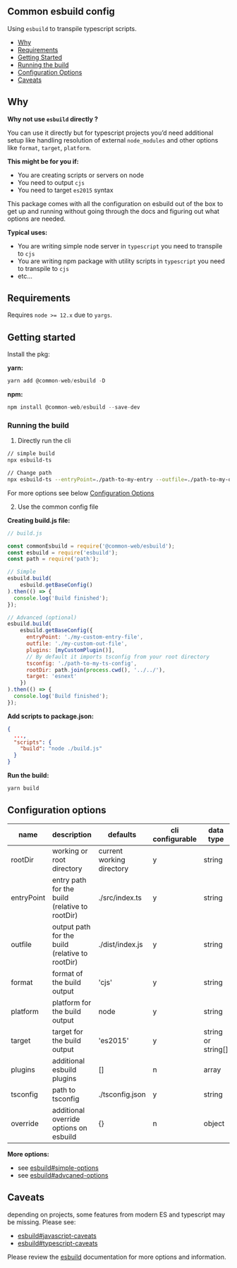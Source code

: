 ## Common esbuild config 

Using `esbuild` to transpile typescript scripts.

- [Why](#why)
- [Requirements](#requirements)
- [Getting Started](#getting-started)
- [Running the build](#running-the-build)
- [Configuration Options](#configuration-options)
- [Caveats](#caveats)

## Why

**Why not use `esbuild` directly ?**

You can use it directly but for typescript projects you’d need additional setup like
handling resolution of external `node_modules` and other options like `format`, `target`, `platform`.

**This might be for you if:**

- You are creating scripts or servers on node
- You need to output `cjs`
- You need to target `es2015` syntax

This package comes with all the configuration on esbuild out of the box to get up and running without going through the docs and figuring out what options are needed.

**Typical uses:**

- You are writing simple node server in `typescript` you need to transpile to `cjs`
- You are writing npm package with utility scripts in `typescript` you need to transpile to `cjs`
- etc...

## Requirements

Requires `node >= 12.x` due to `yargs`.

## Getting started

Install the pkg:

**yarn:**
```js
yarn add @common-web/esbuild -D
```

**npm:**

```js
npm install @common-web/esbuild --save-dev
```


### Running the build

1. Directly run the cli

```sh
// simple build
npx esbuild-ts

// Change path
npx esbuild-ts --entryPoint=./path-to-my-entry --outfile=./path-to-my-outfile
```

For more options see below [Configuration Options](#configuration-options)

2. Use the common config file

**Creating build.js file:**
```js
// build.js

const commonEsbuild = require('@common-web/esbuild');
const esbuild = require('esbuild');
const path = require('path');

// Simple
esbuild.build(
    esbuild.getBaseConfig()
).then(() => {
  console.log('Build finished');
});

// Advanced (optional)
esbuild.build(
    esbuild.getBaseConfig({
      entryPoint: './my-custom-entry-file',
      outfile: './my-custom-out-file',
      plugins: [myCustomPlugin()],
      // By default it imports tsconfig from your root directory
      tsconfig: './path-to-my-ts-config',
      rootDir: path.join(process.cwd(), '../../'),
      target: 'esnext'
    })
).then(() => {
  console.log('Build finished');
});
```

**Add scripts to package.json:**
```json
{
  ...,
  "scripts": {
    "build": "node ./build.js"
  }
}
```
**Run the build:**
```sh
yarn build
```

## Configuration options
| name  | description  |  defaults | cli configurable  | data type |
|---|---|---|---|---|
| rootDir | working or root directory |  current working directory |  y  | string | 
| entryPoint | entry path for the build (relative to rootDir)|  ./src/index.ts |  y  | string |
| outfile | output path for the build (relative to rootDir)|  ./dist/index.js |  y  | string|
| format | format of the build output |  'cjs' |  y  | string |
| platform | platform for the build output |  node |  y  | string |
| target | target for the build output |  'es2015' |  y  | string or string[] |
| plugins | additional esbuild plugins |  [] |  n  | array |
| tsconfig | path to tsconfig |  ./tsconfig.json |  y  | string |
| override | additional override options on esbuild |  {} |  n  | object |

**More options:**

- see [esbuild#simple-options](https://esbuild.github.io/api/#simple-options)
- see [esbuild#advcaned-options](https://esbuild.github.io/api/#advanced-options)

## Caveats 

depending on projects, some features from modern ES and typescript may be missing. Please see:

- [esbuild#javascript-caveats](https://esbuild.github.io/content-types/#javascript-caveats)
- [esbuild#typescript-caveats](https://esbuild.github.io/content-types/#typescript-caveats)

Please review the [esbuild](https://esbuild.github.io/) documentation for more options and information.

